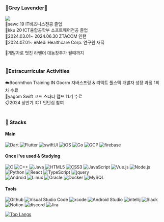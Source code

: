 
### 🪻Grey Lavender🪻

<a href="https://lamong.tistory.com" target="_blank"><img src="https://img.shields.io/badge/tistory-E34F26?style=flat-square&logo=Tistory&logoColor=white"/></a>
<br>
💜sewc 19 IT비즈니스전공 졸업
<br>
💜kku 20 ICT융합공학부 소프트웨어전공 졸업
<br>
💜2024.03.01~ 2024.06.30 ZTACOM 인턴
<br>
💜2024.07.01~ eMedi Healthcare Corp. 연구원 재직

🤍개발자로 멋진 라벤더 대농장주가 될때까지
<br><br>

### 📘Extracurricular Activities
☁️9oormthon Training IN Goorm 자바스프링 & 리액트 풀스택 개발자 성장 과정 1회차 수료
<br>
🐻yagom Swift 코드 스타터 캠프 11기 수료
<br>
📋2024 상반기 ICT 인턴십 참여
<br><br>

### 🔧 Stacks

#### Main
![Dart](https://img.shields.io/badge/Dart-0175C2.svg?&style=for-the-badge&logo=Dart&logoColor=white)
![Flutter](https://img.shields.io/badge/flutter-02569B.svg?&style=for-the-badge&logo=flutter&logoColor=white)
![swiftUI](https://img.shields.io/badge/swiftUI-F05138.svg?&style=for-the-badge&logo=swift&logoColor=white)
![iOS](https://img.shields.io/badge/iOS-000000.svg?&style=for-the-badge&logo=Apple&logoColor=white)
![Go](https://img.shields.io/badge/Go-00ADD8.svg?&style=for-the-badge&logo=Go&logoColor=white)
![GCP](https://img.shields.io/badge/GCP-4285F4.svg?&style=for-the-badge&logo=googlecloud&logoColor=white)
![firebase](https://img.shields.io/badge/firebase-FFCA28.svg?&style=for-the-badge&logo=firebase&logoColor=white)





#### Once i've used & Studying
![C](https://img.shields.io/badge/C-A8B9CC.svg?&style=for-the-badge&logo=c&logoColor=white)
![C++](https://img.shields.io/badge/C++-00599C.svg?&style=for-the-badge&logo=c%2B%2B&logoColor=white)
![Java](https://img.shields.io/badge/Java-007396.svg?&style=for-the-badge&logo=Java&logoColor=white)
![HTML5](https://img.shields.io/badge/HTML5-E34F26.svg?&style=for-the-badge&logo=HTML5&logoColor=white)
![CSS3](https://img.shields.io/badge/CSS3-1572B6.svg?&style=for-the-badge&logo=CSS3&logoColor=white)
![JavaScript](https://img.shields.io/badge/JavaScript-F7DF1E.svg?&style=for-the-badge&logo=JavaScript&logoColor=white)
![Vue.js](https://img.shields.io/badge/vue.js-4FC08D.svg?&style=for-the-badge&logo=vue.js&logoColor=white)
![Node.js](https://img.shields.io/badge/Node.js-339933.svg?&style=for-the-badge&logo=Node.js&logoColor=white)
![Python](https://img.shields.io/badge/Python-3776AB.svg?&style=for-the-badge&logo=Python&logoColor=white)
![React](https://img.shields.io/badge/react-61DAFB.svg?&style=for-the-badge&logo=React&logoColor=white)
![TypeScript](https://img.shields.io/badge/typescript-3178C6.svg?&style=for-the-badge&logo=typescript&logoColor=white)
![jquery](https://img.shields.io/badge/jquery-0769AD.svg?&style=for-the-badge&logo=jquery&logoColor=white)
<br>
![Android](https://img.shields.io/badge/Android-3DDC84.svg?&style=for-the-badge&logo=Android&logoColor=white)
![Linux](https://img.shields.io/badge/linux-FCC624.svg?&style=for-the-badge&logo=linux&logoColor=white)
![Oracle](https://img.shields.io/badge/Oracle-F80000.svg?&style=for-the-badge&logo=Oracle&logoColor=white)
![Docker](https://img.shields.io/badge/docker-2496ED.svg?&style=for-the-badge&logo=docker&logoColor=white)
![MySQL](https://img.shields.io/badge/MySQL-4479A1.svg?&style=for-the-badge&logo=MySQL&logoColor=white)

#### Tools
![Github](https://img.shields.io/badge/Github-181717.svg?&style=for-the-badge&logo=github&logoColor=white)
![Visual Studio Code](https://img.shields.io/badge/Visual%20Studio%20Code-007ACC.svg?&style=for-the-badge&logo=Visual%20Studio%20Code&logoColor=white)
![xcode](https://img.shields.io/badge/xcode-147EFB?style=for-the-badge&logo=Xcode&logoColor=white)
![Android Studio](https://img.shields.io/badge/Android%20Studio-3DDC84.svg?&style=for-the-badge&logo=Android%20Studio&logoColor=white)
![intellij](https://img.shields.io/badge/intellij-181717.svg?&style=for-the-badge&logo=intellijidea&logoColor=white)
![Slack](https://img.shields.io/badge/Slack-4A154B?style=for-the-badge&logo=Slack&logoColor=white)
![Notion](https://img.shields.io/badge/Notion-000000?style=for-the-badge&logo=Notion&logoColor=white)
![discord](https://img.shields.io/badge/discord-5865F2?style=for-the-badge&logo=Discord&logoColor=white)
![Jira](https://img.shields.io/badge/Jira-0052CC?style=for-the-badge&logo=Jira&logoColor=white)


[![Top Langs](https://github-readme-stats.vercel.app/api/top-langs/?username=hchaehyun&theme=swift)](https://github.com/hchaehyun/github-readme-stats)




 
